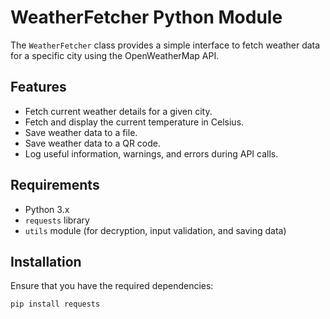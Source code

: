 # WeatherFetcher Python Module

The `WeatherFetcher` class provides a simple interface to fetch weather data for a specific city using the OpenWeatherMap API.

## Features
- Fetch current weather details for a given city.
- Fetch and display the current temperature in Celsius.
- Save weather data to a file.
- Save weather data to a QR code.
- Log useful information, warnings, and errors during API calls.

## Requirements
- Python 3.x
- `requests` library
- `utils` module (for decryption, input validation, and saving data)

## Installation
Ensure that you have the required dependencies:

```bash
pip install requests

